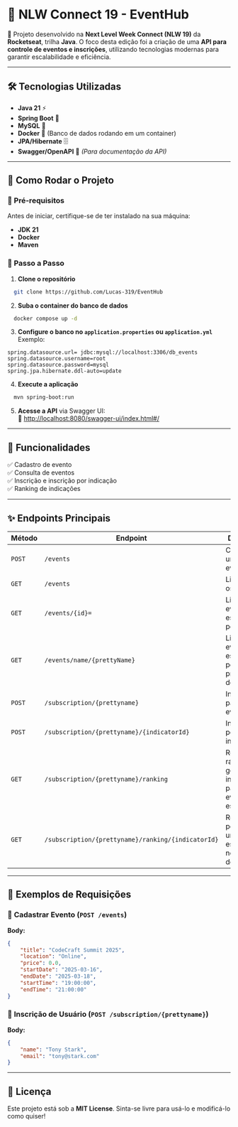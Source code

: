 # 📌 NLW Connect 19 - EventHub

🚀 Projeto desenvolvido na **Next Level Week Connect (NLW 19)** da **Rocketseat**, trilha **Java**. O foco desta edição foi a criação de uma **API para controle de eventos e inscrições**, utilizando tecnologias modernas para garantir escalabilidade e eficiência.

---

## 🛠 Tecnologias Utilizadas
- **Java 21** ⚡  
- **Spring Boot** 🌱  
- **MySQL** 🐬  
- **Docker** 🐳 (Banco de dados rodando em um container)  
- **JPA/Hibernate** 🗄️  
- **Swagger/OpenAPI** 📜 *(Para documentação da API)*  

---

## 🚀 Como Rodar o Projeto

### 🔹 Pré-requisitos
Antes de iniciar, certifique-se de ter instalado na sua máquina:
- **JDK 21**
- **Docker**
- **Maven**

### 🔹 Passo a Passo

1. **Clone o repositório**  
```bash
  git clone https://github.com/Lucas-319/EventHub
```

2. **Suba o container do banco de dados**  
```bash
  docker compose up -d
```

3. **Configure o banco no `application.properties` ou `application.yml`**  
Exemplo:
```properties
spring.datasource.url= jdbc:mysql://localhost:3306/db_events
spring.datasource.username=root
spring.datasource.password=mysql
spring.jpa.hibernate.ddl-auto=update
```

4. **Execute a aplicação**  
```bash
  mvn spring-boot:run
```

5. **Acesse a API** via Swagger UI:  
📌 [http://localhost:8080/swagger-ui/index.html#/](http://localhost:8080/swagger-ui/index.html#/)  

---

## 📌 Funcionalidades
✅ Cadastro de evento  
✅ Consulta de eventos  
✅ Inscrição e inscrição por indicação  
✅ Ranking de indicações


---

## ✨ Endpoints Principais

| Método | Endpoint                                | Descrição |
|---------|----------------------------------------|------------|
| `POST`  | `/events`                              | Cadastra um novo evento |
| `GET`   | `/events`                              | Lista todos os eventos |
| `GET`   | `/events/{id}=`                 | Lista um evento específico pelo ID |
| `GET`   | `/events/name/{prettyName}`                 | Lista um evento específico pelo prettyName do evento |
| `POST`  | `/subscription/{prettyname}`           | Inscrição para o evento |
| `POST`  | `/subscription/{prettyname}/{indicatorId}` | Inscrição por indicação |
| `GET`   | `/subscription/{prettyname}/ranking`   | Retorna o ranking geral de indicações para um evento específico |
| `GET`   | `/subscription/{prettyname}/ranking/{indicatorId}`   | Retorna a posição de um usuário específico no ranking do evento |
---

## 📄 Exemplos de Requisições

### 🔹 **Cadastrar Evento** (`POST /events`)
**Body:**
```json
{
	"title": "CodeCraft Summit 2025",
	"location": "Online",
	"price": 0.0,
	"startDate": "2025-03-16",
	"endDate": "2025-03-18",
	"startTime": "19:00:00",
	"endTime": "21:00:00"
}
```

### 🔹 **Inscrição de Usuário** (`POST /subscription/{prettyname}`)
**Body:**
```json
{
	"name": "Tony Stark",
	"email": "tony@stark.com"
}
```

---

## 📜 Licença
Este projeto está sob a **MIT License**. Sinta-se livre para usá-lo e modificá-lo como quiser!


